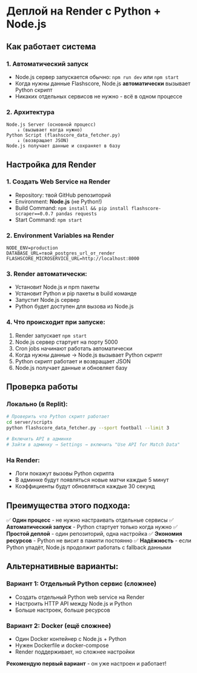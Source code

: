 # Деплой на Render с Python + Node.js

## Как работает система

### 1. Автоматический запуск
- Node.js сервер запускается обычно: `npm run dev` или `npm start`
- Когда нужны данные Flashscore, Node.js **автоматически** вызывает Python скрипт
- Никаких отдельных сервисов не нужно - всё в одном процессе

### 2. Архитектура
```
Node.js Server (основной процесс)
    ↓ (вызывает когда нужно)
Python Script (flashscore_data_fetcher.py)
    ↓ (возвращает JSON)
Node.js получает данные и сохраняет в базу
```

## Настройка для Render

### 1. Создать Web Service на Render
- Repository: твой GitHub репозиторий
- Environment: **Node.js** (не Python!)
- Build Command: `npm install && pip install flashscore-scraper==0.0.7 pandas requests`
- Start Command: `npm start`

### 2. Environment Variables на Render
```
NODE_ENV=production
DATABASE_URL=твой_postgres_url_от_render
FLASHSCORE_MICROSERVICE_URL=http://localhost:8000
```

### 3. Render автоматически:
- Установит Node.js и npm пакеты
- Установит Python и pip пакеты в build команде
- Запустит Node.js сервер
- Python будет доступен для вызова из Node.js

### 4. Что происходит при запуске:
1. Render запускает `npm start`
2. Node.js сервер стартует на порту 5000
3. Cron jobs начинают работать автоматически
4. Когда нужны данные → Node.js вызывает Python скрипт
5. Python скрипт работает и возвращает JSON
6. Node.js получает данные и обновляет базу

## Проверка работы

### Локально (в Replit):
```bash
# Проверить что Python скрипт работает
cd server/scripts
python flashscore_data_fetcher.py --sport football --limit 3

# Включить API в админке
# Зайти в админку → Settings → включить "Use API for Match Data"
```

### На Render:
- Логи покажут вызовы Python скрипта
- В админке будут появляться новые матчи каждые 5 минут
- Коэффициенты будут обновляться каждые 30 секунд

## Преимущества этого подхода:

✅ **Один процесс** - не нужно настраивать отдельные сервисы
✅ **Автоматический запуск** - Python стартует только когда нужно
✅ **Простой деплой** - один репозиторий, одна настройка
✅ **Экономия ресурсов** - Python не висит в памяти постоянно
✅ **Надёжность** - если Python упадёт, Node.js продолжит работать с fallback данными

## Альтернативные варианты:

### Вариант 1: Отдельный Python сервис (сложнее)
- Создать отдельный Python web service на Render
- Настроить HTTP API между Node.js и Python
- Больше настроек, больше ресурсов

### Вариант 2: Docker (ещё сложнее)
- Один Docker контейнер с Node.js + Python
- Нужен Dockerfile и docker-compose
- Render поддерживает, но сложнее настройки

**Рекомендую первый вариант** - он уже настроен и работает!
